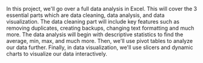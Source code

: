 In this project, we'll go over a full data analysis in Excel. This will cover the 3 essential parts which are data cleaning, data analysis, and data visualization. 
The data cleaning part will include key features such as removing duplicates, creating backups, changing text formatting and much more. 
The data analysis will begin with descriptive statistics to find the average, min, max, and much more. Then, we'll use pivot tables to analyze our data further.
Finally, in data visualization, we'll use slicers and dynamic charts to visualize our data interactively.
